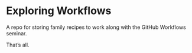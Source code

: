 # Exploring Workflows

A repo for storing family recipes to work along with the GitHub Workflows seminar.

That’s all.
